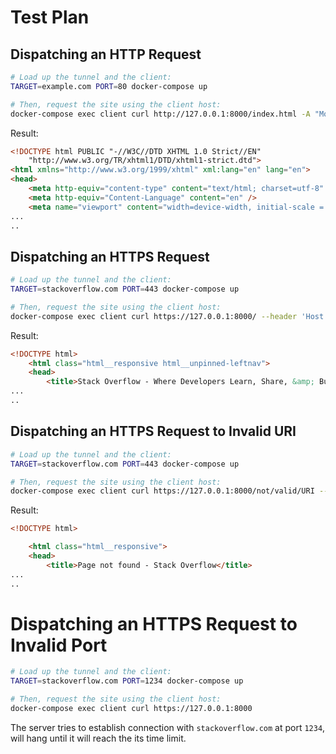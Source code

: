 # Test Plan


## Dispatching an HTTP Request
```bash
# Load up the tunnel and the client:
TARGET=example.com PORT=80 docker-compose up

# Then, request the site using the client host:
docker-compose exec client curl http://127.0.0.1:8000/index.html -A "Mozilla/5.0"
```

Result: 
``` html
<!DOCTYPE html PUBLIC "-//W3C//DTD XHTML 1.0 Strict//EN"
    "http://www.w3.org/TR/xhtml1/DTD/xhtml1-strict.dtd">
<html xmlns="http://www.w3.org/1999/xhtml" xml:lang="en" lang="en">
<head>
	<meta http-equiv="content-type" content="text/html; charset=utf-8" />
	<meta http-equiv="Content-Language" content="en" />
	<meta name="viewport" content="width=device-width, initial-scale = 1, user-scalable = yes" />
...
..
```


## Dispatching an HTTPS Request

```bash
# Load up the tunnel and the client:
TARGET=stackoverflow.com PORT=443 docker-compose up

# Then, request the site using the client host:
docker-compose exec client curl https://127.0.0.1:8000/ --header 'Host: www.stackoverflow.com'  --insecure
```

Result: 
``` html
<!DOCTYPE html>
    <html class="html__responsive html__unpinned-leftnav">
    <head>
        <title>Stack Overflow - Where Developers Learn, Share, &amp; Build Careers</title>
...
..
```

## Dispatching an HTTPS Request to Invalid URI

```bash
# Load up the tunnel and the client:
TARGET=stackoverflow.com PORT=443 docker-compose up

# Then, request the site using the client host:
docker-compose exec client curl https://127.0.0.1:8000/not/valid/URI --header 'Host: www.stackoverflow.com'  --insecure
```

Result: 
``` html
<!DOCTYPE html>

    <html class="html__responsive">
    <head>
        <title>Page not found - Stack Overflow</title>
...
..
```

# Dispatching an HTTPS Request to Invalid Port
```bash
# Load up the tunnel and the client:
TARGET=stackoverflow.com PORT=1234 docker-compose up

# Then, request the site using the client host:
docker-compose exec client curl https://127.0.0.1:8000
```
The server tries to establish connection with `stackoverflow.com` at port `1234`, will hang until it will reach the its time limit.